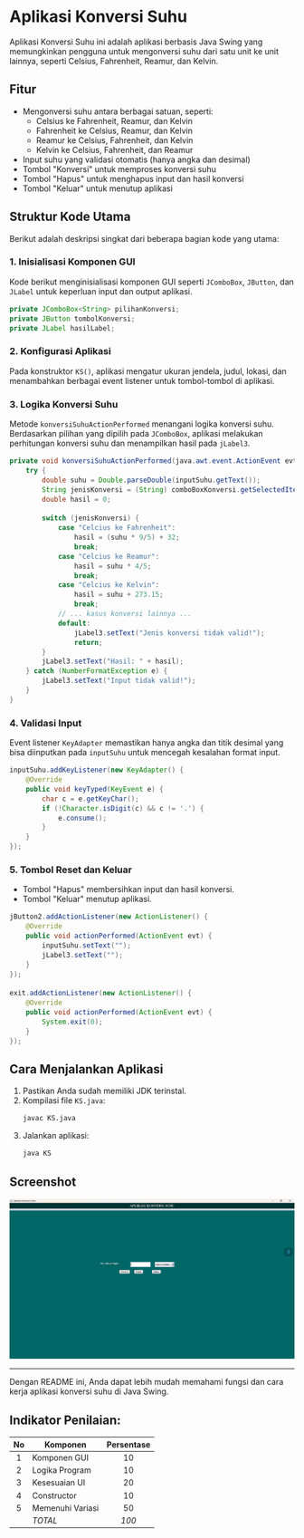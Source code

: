 
# Aplikasi Konversi Suhu

Aplikasi Konversi Suhu ini adalah aplikasi berbasis Java Swing yang memungkinkan pengguna untuk mengonversi suhu dari satu unit ke unit lainnya, seperti Celsius, Fahrenheit, Reamur, dan Kelvin.

## Fitur

- Mengonversi suhu antara berbagai satuan, seperti:
  - Celsius ke Fahrenheit, Reamur, dan Kelvin
  - Fahrenheit ke Celsius, Reamur, dan Kelvin
  - Reamur ke Celsius, Fahrenheit, dan Kelvin
  - Kelvin ke Celsius, Fahrenheit, dan Reamur
- Input suhu yang validasi otomatis (hanya angka dan desimal)
- Tombol "Konversi" untuk memproses konversi suhu
- Tombol "Hapus" untuk menghapus input dan hasil konversi
- Tombol "Keluar" untuk menutup aplikasi

## Struktur Kode Utama

Berikut adalah deskripsi singkat dari beberapa bagian kode yang utama:

### 1. Inisialisasi Komponen GUI
Kode berikut menginisialisasi komponen GUI seperti `JComboBox`, `JButton`, dan `JLabel` untuk keperluan input dan output aplikasi.

```java
private JComboBox<String> pilihanKonversi;
private JButton tombolKonversi;
private JLabel hasilLabel;
```

### 2. Konfigurasi Aplikasi
Pada konstruktor `KS()`, aplikasi mengatur ukuran jendela, judul, lokasi, dan menambahkan berbagai event listener untuk tombol-tombol di aplikasi.

### 3. Logika Konversi Suhu
Metode `konversiSuhuActionPerformed` menangani logika konversi suhu. Berdasarkan pilihan yang dipilih pada `JComboBox`, aplikasi melakukan perhitungan konversi suhu dan menampilkan hasil pada `jLabel3`.

```java
private void konversiSuhuActionPerformed(java.awt.event.ActionEvent evt) {
    try {
        double suhu = Double.parseDouble(inputSuhu.getText());
        String jenisKonversi = (String) comboBoxKonversi.getSelectedItem();
        double hasil = 0;

        switch (jenisKonversi) {
            case "Celcius ke Fahrenheit":
                hasil = (suhu * 9/5) + 32;
                break;
            case "Celcius ke Reamur":
                hasil = suhu * 4/5;
                break;
            case "Celcius ke Kelvin":
                hasil = suhu + 273.15;
                break;
            // ... kasus konversi lainnya ...
            default:
                jLabel3.setText("Jenis konversi tidak valid!");
                return;
        }
        jLabel3.setText("Hasil: " + hasil);
    } catch (NumberFormatException e) {
        jLabel3.setText("Input tidak valid!");
    }
}
```

### 4. Validasi Input
Event listener `KeyAdapter` memastikan hanya angka dan titik desimal yang bisa diinputkan pada `inputSuhu` untuk mencegah kesalahan format input.

```java
inputSuhu.addKeyListener(new KeyAdapter() {
    @Override
    public void keyTyped(KeyEvent e) {
        char c = e.getKeyChar();
        if (!Character.isDigit(c) && c != '.') {
            e.consume(); 
        }
    }
});
```

### 5. Tombol Reset dan Keluar
- Tombol "Hapus" membersihkan input dan hasil konversi.
- Tombol "Keluar" menutup aplikasi.

```java
jButton2.addActionListener(new ActionListener() {
    @Override
    public void actionPerformed(ActionEvent evt) {
        inputSuhu.setText(""); 
        jLabel3.setText(""); 
    }
});

exit.addActionListener(new ActionListener() {
    @Override
    public void actionPerformed(ActionEvent evt) {
        System.exit(0);
    }
});
```

## Cara Menjalankan Aplikasi

1. Pastikan Anda sudah memiliki JDK terinstal.
2. Kompilasi file `KS.java`:
   ```bash
   javac KS.java
   ```
3. Jalankan aplikasi:
   ```bash
   java KS
   ```

## Screenshot

![S](https://github.com/atmafathulhadi/Tugas2-CekSuhu/blob/main/S.png)

---

Dengan README ini, Anda dapat lebih mudah memahami fungsi dan cara kerja aplikasi konversi suhu di Java Swing.


## Indikator Penilaian:

| No  | Komponen         |  Persentase  |
| :-: | --------------   |   :-----:    |
|  1  | Komponen GUI     |    10    |
|  2  | Logika Program   |    10    |
|  3  | Kesesuaian UI    |    20    |
|  4  | Constructor      |    10    |
|  5  | Memenuhi Variasi |    50    |
|     | *TOTAL*        | *100* |

